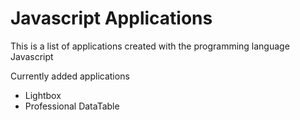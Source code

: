 # Javascript Applications
This is a list of applications created with the programming language Javascript

Currently added applications
* Lightbox
* Professional DataTable
